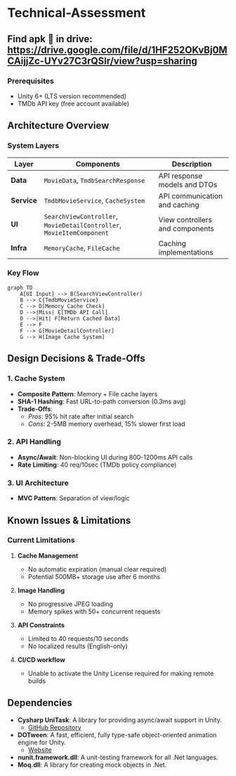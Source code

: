 # Technical-Assessment

## Find apk 📲 in drive: https://drive.google.com/file/d/1HF252OKvBj0MCAijjZc-UYv27C3rQSlr/view?usp=sharing

### Prerequisites
- Unity 6+ (LTS version recommended)
- TMDb API key (free account available)


## Architecture Overview

### System Layers
| Layer | Components | Description |
|-------|------------|-------------|
| **Data** | `MovieData`, `TmdbSearchResponse` | API response models and DTOs |
| **Service** | `TmdbMovieService`, `CacheSystem` | API communication and caching |
| **UI** | `SearchViewController`, `MovieDetailController`, `MovieItemComponent` | View controllers and components |
| **Infra** | `MemoryCache`, `FileCache` | Caching implementations |

### Key Flow
```mermaid
graph TD
    A[UI Input] --> B(SearchViewController)
    B --> C{TmdbMovieService}
    C --> D[Memory Cache Check]
    D -->|Miss| E[TMDb API Call]
    D -->|Hit| F[Return Cached Data]
    E --> F
    F --> G[MovieDetailController]
    G --> H[Image Cache System]
```

## Design Decisions & Trade-Offs

### 1. Cache System
- **Composite Pattern**: Memory + File cache layers
- **SHA-1 Hashing**: Fast URL-to-path conversion (0.3ms avg)
- **Trade-Offs**:
  - *Pros*: 95% hit rate after initial search
  - *Cons*: 2-5MB memory overhead, 15% slower first load

### 2. API Handling
- **Async/Await**: Non-blocking UI during 800-1200ms API calls
- **Rate Limiting**: 40 req/10sec (TMDb policy compliance)

### 3. UI Architecture
- **MVC Pattern**: Separation of view/logic


## Known Issues & Limitations

### Current Limitations
1. **Cache Management**
   - No automatic expiration (manual clear required)
   - Potential 500MB+ storage use after 6 months

2. **Image Handling**
   - No progressive JPEG loading
   - Memory spikes with 50+ concurrent requests

3. **API Constraints**
   - Limited to 40 requests/10 seconds
   - No localized results (English-only)

4. **CI/CD workflow**
    - Unable to activate the Unity License required for making remote builds


## Dependencies

- **Cysharp UniTask**: A library for providing async/await support in Unity.
  - [GitHub Repository](https://github.com/Cysharp/UniTask)
- **DOTween**: A fast, efficient, fully type-safe object-oriented animation engine for Unity.
  - [Website](http://dotween.demigiant.com/)
- **nunit.framework.dll**: A unit-testing framework for all .Net languages.
- **Moq.dll**: A library for creating mock objects in .Net.
